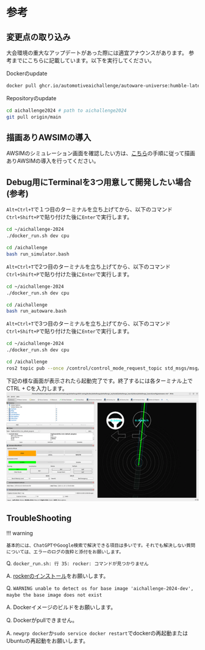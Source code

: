 # 参考

## 変更点の取り込み

大会環境の重大なアップデートがあった際には適宜アナウンスがあります。
参考までにこちらに記載しています。以下を実行してください。

Dockerのupdate

```bash
docker pull ghcr.io/automotiveaichallenge/autoware-universe:humble-latest
```

Repositoryのupdate

```sh
cd aichallenge2024 # path to aichallenge2024
git pull origin/main
```

## 描画ありAWSIMの導入

AWSIMのシミュレーション画面を確認したい方は、[こちら](../setup/visible-simulation.ja.md)の手順に従って描画ありAWSIMの導入を行ってください。

## Debug用にTerminalを3つ用意して開発したい場合 (参考)

`Alt+Ctrl+T`で１つ目のターミナルを立ち上げてから、以下のコマンド`Ctrl+Shift+P`で貼り付けた後に`Enter`で実行します。

```bash
cd ~/aichallenge-2024
./docker_run.sh dev cpu
```

```bash
cd /aichallenge
bash run_simulator.bash
```

`Alt+Ctrl+T`で2つ目のターミナルを立ち上げてから、以下のコマンド`Ctrl+Shift+P`で貼り付けた後に`Enter`で実行します。

```bash
cd ~/aichallenge-2024
./docker_run.sh dev cpu
```

```bash
cd /aichallenge
bash run_autoware.bash
```

`Alt+Ctrl+T`で3つ目のターミナルを立ち上げてから、以下のコマンド`Ctrl+Shift+P`で貼り付けた後に`Enter`で実行します。

```bash
cd ~/aichallenge-2024
./docker_run.sh dev cpu
```

```bash
cd /aichallenge
ros2 topic pub --once /control/control_mode_request_topic std_msgs/msg/Bool '{data: true}' >/dev/null
```

下記の様な画面が表示されたら起動完了です。終了するには各ターミナル上でCTRL + Cを入力します。
![autoware](./images/autoware.png)

## TroubleShooting

!!! warning

    基本的には、ChatGPTやGoogle検索で解決できる項目は多いです。それでも解決しない質問については、エラーのログの抜粋と添付をお願いします。

Q. `docker_run.sh: 行 35: rocker: コマンドが見つかりません`

A. [rockerのインストール](../setup/docker.ja.md)をお願いします。

Q. `WARNING unable to detect os for base image 'aichallenge-2024-dev', maybe the base image does not exist`

A. Dockerイメージのビルドをお願いします。

Q. Dockerがpullできません。

A. `newgrp docker`か`sudo service docker restart`でdockerの再起動またはUbuntuの再起動をお願いします。
